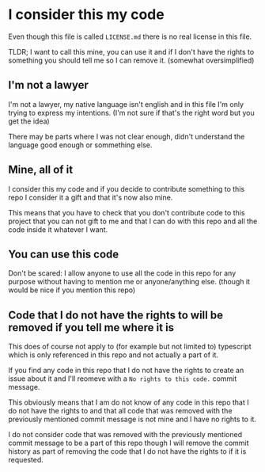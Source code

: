 # I consider this my code

Even though this file is called `LICENSE.md` there is no real license in this file.

TLDR; I want to call this mine, you can use it and if I don't have the rights to something you should tell me so I can remove it. (somewhat oversimplified)

## I'm not a lawyer

I'm not a lawyer, my native language isn't english and in this file I'm only trying to express my intentions.
(I'm not sure if that's the right word but you get the idea)

There may be parts where I was not clear enough, didn't understand the language good enough or sommething else.

## Mine, all of it

I consider this my code and if you decide to contribute something to this repo I consider it a gift and that it's now also mine.

This means that you have to check that you don't contribute code to this project that you can not gift to me and that I can do with this repo and all the code inside it whatever I want.

## You can use this code

Don't be scared:
I allow anyone to use all the code in this repo for any purpose without having to mention me or anyone/anything else.
(though it would be nice if you mention this repo)

## Code that I do not have the rights to will be removed if you tell me where it is

This does of course not apply to (for example but not limited to) typescript which is only referenced in this repo and not actually a part of it.

If you find any code in this repo that I do not have the rights to create an issue about it and I'll reomeve with a `No rights to this code.` commit message.

This obviously means that I am do not know of any code in this repo that I do not have the rights to and that all code that was removed with the previously mentioned commit message is not mine and I have no rights to it.

I do not consider code that was removed with the previously mentioned commit message to be a part of this repo though I will remove the commit history as part of removing the code that I do not have the rights to if it is requested.
